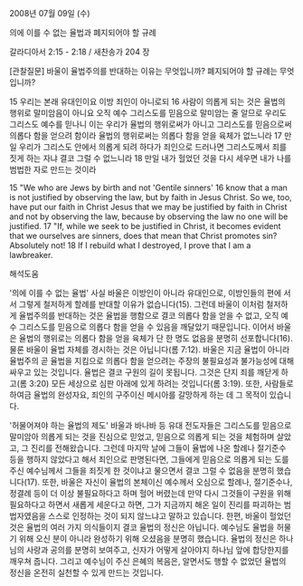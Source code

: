 2008년 07월 09일 (수)

의에 이를 수 없는 율법과 폐지되어야 할 규례



갈라디아서 2:15 - 2:18 / 새찬송가 204 장


[관찰질문]
바울이 율법주의를 반대하는 이유는 무엇입니까? 
폐지되어야 할 규례는 무엇입니까? 

15 우리는 본래 유대인이요 이방 죄인이 아니로되 
16 사람이 의롭게 되는 것은 율법의 행위로 말미암음이 아니요 오직 예수 그리스도를 믿음으로 말미암는 줄 알므로 우리도 그리스도 예수를 믿나니 이는 우리가 율법의 행위로써가 아니고 그리스도를 믿음으로써 의롭다 함을 얻으려 함이라 율법의 행위로써는 의롭다 함을 얻을 육체가 없느니라 
17 만일 우리가 그리스도 안에서 의롭게 되려 하다가 죄인으로 드러나면 그리스도께서 죄를 짓게 하는 자냐 결코 그럴 수 없느니라 
18 만일 내가 헐었던 것을 다시 세우면 내가 나를 범법한 자로 만드는 것이라 

15 "We who are Jews by birth and not 'Gentile sinners' 
16 know that a man is not justified by observing the law, but by faith in Jesus Christ. So we, too, have put our faith in Christ Jesus that we may be justified by faith in Christ and not by observing the law, because by observing the law no one will be justified. 
17 "If, while we seek to be justified in Christ, it becomes evident that we ourselves are sinners, does that mean that Christ promotes sin? Absolutely not! 
18 If I rebuild what I destroyed, I prove that I am a lawbreaker.

해석도움





'의에 이를 수 없는 율법'
사실 바울은 이방인이 아니라 유대인으로, 이방인들의 편에 서서 그렇게 철저하게 할례를 반대할 이유가 없습니다(15). 그런데 바울이 이처럼 철저하게 율법주의를 반대하는 것은 율법을 행함으로 결코 의롭다 함을 얻을 수 없고, 오직 예수 그리스도를 믿음으로 의롭다 함을 얻을 수 있음을 깨달았기 때문입니다. 이어서 바울은 율법의 행위로는 의롭다 함을 얻을 육체가 단 한 명도 없음을 분명히 선포합니다(16). 물론 바울이 율법 자체를 경시하는 것은 아닙니다(롬 7:12). 바울은 지금 율법이 아니라 율법주의 곧 율법을 지킴으로 의롭다 함을 얻으려는 주장의 불필요성과 불가능성에 대해 싸우고 있는 것입니다. 율법은 결코 구원의 길이 못됩니다. 그것은 단지 죄를 깨닫게 하고(롬 3:20) 모든 세상으로 심판 아래에 있게 하려는 것입니다(롬 3:19). 또한, 사람들로 하여금 율법의 완성자요, 죄인의 구주이신 메시아를 갈망하게 하는 데 그 목적이 있습니다. 

'허물어져야 하는 율법의 제도'
 바울과 바나바 등 유대 전도자들은 그리스도를 믿음으로 말미암아 의롭게 되는 것을 진심으로 믿었고, 믿음으로 의롭게 되는 것을 체험하며 살았고, 그 진리를 전해왔습니다. 그런데 마지막 날에 그들이 율법에 나온 할례나 절기준수 등을 행하지 않았다고 해서 죄인으로 판명된다면, 그들에게 믿음으로 의롭게 되는 도를 주신 예수님께서 그들을 죄짓게 한 것이냐고 물으면서 결코 그럴 수 없음을 분명히 했습니다(17). 또한, 바울은 자신이 율법의 본체이신 예수께서 오심으로 할례나, 절기준수나, 정결례 등이 더 이상 불필요하다고 하며 헐어 버렸는데 만약 다시 그것들이 구원을 위해 필요하다고 하면서 새롭게 세운다고 하면, 그가 지금까지 해온 일이 진리를 파괴하는 범법자였음을 스스로 인정하는 것이 되지 않느냐고 말하고 있습니다. 한편, 바울이 헐었던 것은 율법의 여러 가지 의식들이지 결코 율법의 정신은 아닙니다. 예수님도 율법을 허물기 위해 오신 분이 아니라 완성하기 위해 오셨음을 분명히 했습니다. 율법의 정신은 하나님의 사랑과 공의를 분명히 보여주고, 신자가 어떻게 살아야지 하나님 앞에 합당한지를 깨우쳐 줍니다. 그리고 예수님이 주신 은혜의 복음은, 알면서도 행할 수 없었던 율법의 정신을 온전히 실천할 수 있게 만드는 것입니다.